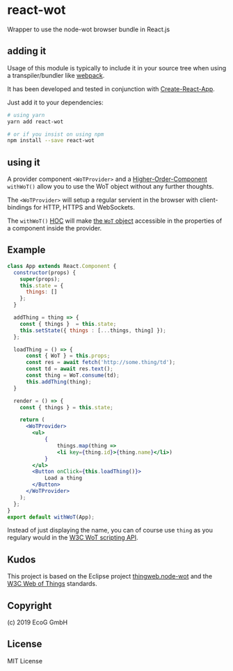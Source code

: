 # react-wot

Wrapper to use the node-wot browser bundle in React.js

## adding it

Usage of this module is typically to include it in your source tree when using a transpiler/bundler like [webpack](https://webpack.js.org/).

It has been developed and tested in conjunction with [Create-React-App](https://facebook.github.io/create-react-app/).

Just add it to your dependencies:

```bash
# using yarn
yarn add react-wot

# or if you insist on using npm
npm install --save react-wot
```

## using it

A provider component `<WoTProvider>` and a [Higher-Order-Component](https://reactjs.org/docs/higher-order-components.html) `withWoT()` allow you to use the WoT object without any further thoughts.

The `<WoTProvider>` will setup a regular servient in the browser with client-bindings for HTTP, HTTPS and WebSockets.

The `withWoT()` [HOC](https://reactjs.org/docs/higher-order-components.html) will make [the `WoT` object](https://www.w3.org/TR/wot-scripting-api/#the-wot-object) accessible in the properties of a component inside the provider.

## Example

```jsx
class App extends React.Component {
  constructor(props) {
    super(props);
    this.state = {
      things: []
    };
  }

  addThing = thing => {
    const { things }  = this.state;
    this.setState({ things : [...things, thing] });
  };

  loadThing = () => {
      const { WoT } = this.props;
      const res = await fetch('http://some.thing/td');
      const td = await res.text();
      const thing = WoT.consume(td);
      this.addThing(thing);
  }

  render = () => {
    const { things } = this.state;

    return (
      <WoTProvider>
        <ul>
            {
                things.map(thing => 
                <li key={thing.id}>{thing.name}</li>)
            }
        </ul>
        <Button onClick={this.loadThing()}>
            Load a thing
        </Button>
      </WoTProvider>
    );
  };
}
export default withWoT(App);
```

Instead of just displaying the name, you can of course use `thing` as you regulary would in the [W3C WoT scripting API](https://www.w3.org/TR/wot-scripting-api/#the-consumedthing-interface).

## Kudos

This project is based on the Eclipse project [thingweb.node-wot](https://github.com/eclipse/thingweb.node-wot) and the [W3C Web of Things](https://www.w3.org/WoT/) standards.


## Copyright

(c) 2019 EcoG GmbH

## License

MIT License